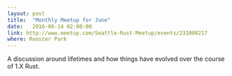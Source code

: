 ```yaml
---
layout: post
title:  "Monthly Meetup for June"
date:   2016-06-14 02:00:00
link: http://www.meetup.com/Seattle-Rust-Meetup/events/231008217
where: Rooster Park
---
```

A discussion around lifetimes and how things have evolved over the course of 1.X Rust.
